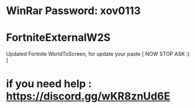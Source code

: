 # WinRar Password: xov0113

# FortniteExternalW2S
Updated Fortnite WorldToScreen, for update your paste [ NOW STOP ASK :) ]
# if you need help : https://discord.gg/wKR8znUd6E